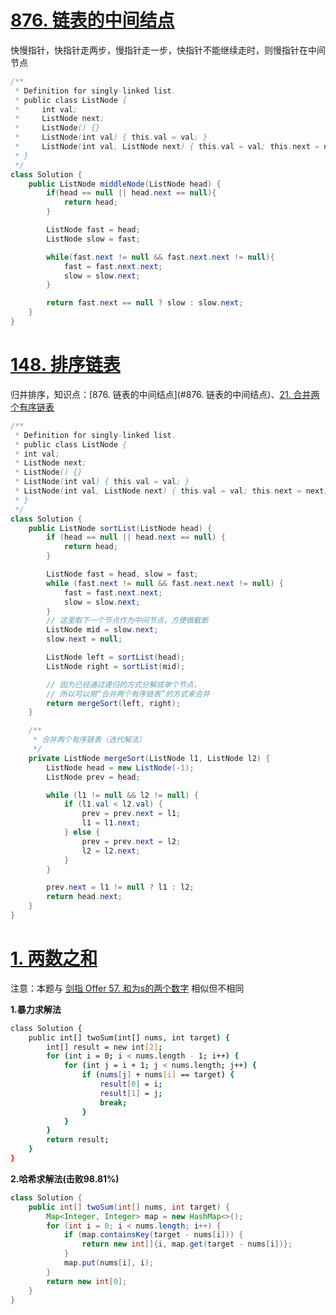 # [876. 链表的中间结点](https://leetcode.cn/problems/middle-of-the-linked-list/)

快慢指针，快指针走两步，慢指针走一步，快指针不能继续走时，则慢指针在中间节点

```java
/**
 * Definition for singly-linked list.
 * public class ListNode {
 *     int val;
 *     ListNode next;
 *     ListNode() {}
 *     ListNode(int val) { this.val = val; }
 *     ListNode(int val, ListNode next) { this.val = val; this.next = next; }
 * }
 */
class Solution {
    public ListNode middleNode(ListNode head) {
        if(head == null || head.next == null){
            return head;
        }

        ListNode fast = head;
        ListNode slow = fast;

        while(fast.next != null && fast.next.next != null){
            fast = fast.next.next;
            slow = slow.next;
        }

        return fast.next == null ? slow : slow.next;
    }
}
```

# [148. 排序链表](https://leetcode.cn/problems/sort-list/)

归并排序，知识点：[876. 链表的中间结点](#876. 链表的中间结点)、[21. 合并两个有序链表](https://leetcode.cn/problems/merge-two-sorted-lists/) 

```java
/**
 * Definition for singly-linked list.
 * public class ListNode {
 * int val;
 * ListNode next;
 * ListNode() {}
 * ListNode(int val) { this.val = val; }
 * ListNode(int val, ListNode next) { this.val = val; this.next = next; }
 * }
 */
class Solution {
    public ListNode sortList(ListNode head) {
        if (head == null || head.next == null) {
            return head;
        }

        ListNode fast = head, slow = fast;
        while (fast.next != null && fast.next.next != null) {
            fast = fast.next.next;
            slow = slow.next;
        }
        // 这里取下一个节点作为中间节点，方便做截断
        ListNode mid = slow.next;
        slow.next = null;

        ListNode left = sortList(head);
        ListNode right = sortList(mid);

        // 因为已经通过递归的方式分解成单个节点，
        // 所以可以用“合并两个有序链表”的方式来合并
        return mergeSort(left, right);
    }

    /**
     * 合并两个有序链表（迭代解法）
     */
    private ListNode mergeSort(ListNode l1, ListNode l2) {
        ListNode head = new ListNode(-1);
        ListNode prev = head;

        while (l1 != null && l2 != null) {
            if (l1.val < l2.val) {
                prev = prev.next = l1;
                l1 = l1.next;
            } else {
                prev = prev.next = l2;
                l2 = l2.next;
            }
        }

        prev.next = l1 != null ? l1 : l2;
        return head.next;
    }
}
```

# [1. 两数之和](https://leetcode.cn/problems/two-sum/)

注意：本题与 [剑指 Offer 57. 和为s的两个数字](https://leetcode.cn/problems/he-wei-sde-liang-ge-shu-zi-lcof/) 相似但不相同

**1.暴力求解法**

```bash
class Solution {
    public int[] twoSum(int[] nums, int target) {
        int[] result = new int[2];
        for (int i = 0; i < nums.length - 1; i++) {
            for (int j = i + 1; j < nums.length; j++) {
                if (nums[j] + nums[i] == target) {
                    result[0] = i;
                    result[1] = j;
                    break;
                }
            }
        }
        return result;
    }
}
```

**2.哈希求解法(击败98.81%)**

```java
class Solution {
    public int[] twoSum(int[] nums, int target) {
        Map<Integer, Integer> map = new HashMap<>();
        for (int i = 0; i < nums.length; i++) {
            if (map.containsKey(target - nums[i])) {
                return new int[]{i, map.get(target - nums[i])};
            }
            map.put(nums[i], i);
        }
        return new int[0];
    }
}
```

